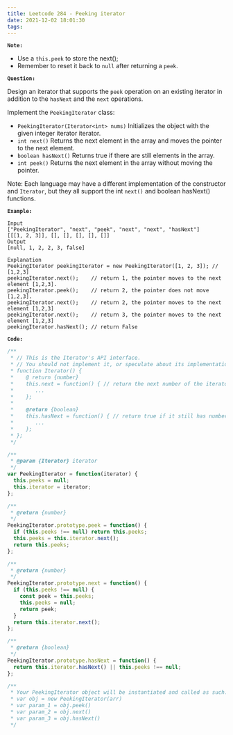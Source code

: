 ```yaml
---
title: Leetcode 284 - Peeking iterator
date: 2021-12-02 18:01:30
tags:
---
```

**`Note:`**
- Use a `this.peek` to store the next();
- Remember to reset it back to `null` after returning a `peek`.

**`Question:`**

Design an iterator that supports the `peek` operation on an existing iterator in addition to the `hasNext` and the `next` operations.

Implement the `PeekingIterator` class:

- `PeekingIterator(Iterator<int> nums)` Initializes the object with the given integer iterator iterator.
- `int next()` Returns the next element in the array and moves the pointer to the next element.
- `boolean hasNext()` Returns true if there are still elements in the array.
- `int peek()` Returns the next element in the array without moving the pointer.

Note: Each language may have a different implementation of the constructor and `Iterator`, but they all support the int `next()` and boolean hasNext() functions.

**`Example:`**
```
Input
["PeekingIterator", "next", "peek", "next", "next", "hasNext"]
[[[1, 2, 3]], [], [], [], [], []]
Output
[null, 1, 2, 2, 3, false]

Explanation
PeekingIterator peekingIterator = new PeekingIterator([1, 2, 3]); // [1,2,3]
peekingIterator.next();    // return 1, the pointer moves to the next element [1,2,3].
peekingIterator.peek();    // return 2, the pointer does not move [1,2,3].
peekingIterator.next();    // return 2, the pointer moves to the next element [1,2,3]
peekingIterator.next();    // return 3, the pointer moves to the next element [1,2,3]
peekingIterator.hasNext(); // return False
```

**`Code:`**
```javascript
/**
 * // This is the Iterator's API interface.
 * // You should not implement it, or speculate about its implementation.
 * function Iterator() {
 *    @ return {number}
 *    this.next = function() { // return the next number of the iterator
 *       ...
 *    }; 
 *
 *    @return {boolean}
 *    this.hasNext = function() { // return true if it still has numbers
 *       ...
 *    };
 * };
 */

/**
 * @param {Iterator} iterator
 */
var PeekingIterator = function(iterator) {
  this.peeks = null;
  this.iterator = iterator;
};

/**
 * @return {number}
 */
PeekingIterator.prototype.peek = function() {
  if (this.peeks !== null) return this.peeks;
  this.peeks = this.iterator.next();
  return this.peeks;
};

/**
 * @return {number}
 */
PeekingIterator.prototype.next = function() {
  if (this.peeks !== null) {
    const peek = this.peeks;
    this.peeks = null;
    return peek;
  }
  return this.iterator.next();
};

/**
 * @return {boolean}
 */
PeekingIterator.prototype.hasNext = function() {
  return this.iterator.hasNext() || this.peeks !== null;
};

/** 
 * Your PeekingIterator object will be instantiated and called as such:
 * var obj = new PeekingIterator(arr)
 * var param_1 = obj.peek()
 * var param_2 = obj.next()
 * var param_3 = obj.hasNext()
 */
```